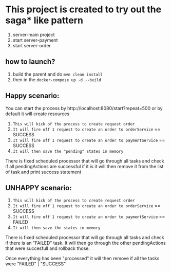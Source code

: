 # This project is created to try out the saga* like pattern

1. server-main project
2. start server-payment
3. start server-order

## how to launch?

1. build the parent and do `mvn clean install`
2. then in the `docker-compose up -d --build`

## Happy scenario:

You can start the process by http://localhost:8080/start?repeat=500 or by default it will create
resources

1. `This will kick of the process to create request order`
2. `It will fire off 1 request to create an order to orderService` == SUCCESS
3. `It will fire off 1 request to create an order to paymentService` == SUCCESS
4. `It will then save the "pending" states in memory`

There is fixed scheduled processor that will go through all tasks and check if all pendingActions are successful
if it is it will then remove it from the list of task and print success statement

## UNHAPPY scenario:

1. `This will kick of the process to create request order`
2. `It will fire off 1 request to create an order to orderService`  == SUCCESS
3. `It will fire off 1 request to create an order to paymentService` == FAILED
4. `It will then save the states in memory`

There is fixed scheduled processor that will go through all tasks and check if there is an "FAILED" task.
It will then go through the other pendingActions that were succesfull and rollback those.

Once everything has been "processed" it will then remove if all the tasks were "FAILED" | "SUCCESS"